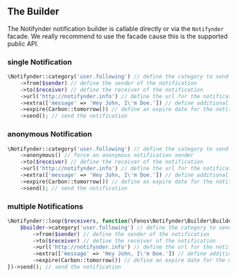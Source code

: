 ## The Builder

The Notifynder notification builder is callable directly or via the `Notifynder` facade. We really recommend to use the facade cause this is the supported public API.

### single Notification

```php
\Notifynder::category('user.following') // define the category to send
    ->from($sender) // define the sender of the notification
    ->to($receiver) // define the receiver of the notification
    ->url('http://notifynder.info') // define the url for the notification
    ->extra(['message' => 'Hey John, I\'m Doe.']) // define additional data
    ->expire(Carbon::tomorrow()) // define an expire date for the notification
    ->send(); // send the notification
```

### anonymous Notification

```php
\Notifynder::category('user.following') // define the category to send
    ->anonymous() // force an anonymous notification sender
    ->to($receiver) // define the receiver of the notification
    ->url('http://notifynder.info') // define the url for the notification
    ->extra(['message' => 'Hey John, I\'m Doe.']) // define additional data
    ->expire(Carbon::tomorrow()) // define an expire date for the notification
    ->send(); // send the notification
```

### multiple Notifications

```php
\Notifynder::loop($receivers, function(\Fenos\Notifynder\Builder\Builder $builder, $receiver) use ($sender) {
    $builder->category('user.following') // define the category to send
        ->from($sender) // define the sender of the notification
        ->to($receiver) // define the receiver of the notification
        ->url('http://notifynder.info') // define the url for the notification
        ->extra(['message' => 'Hey John, I\'m Doe.']) // define additional data
        ->expire(Carbon::tomorrow()) // define an expire date for the notification
})->send(); // send the notification
```